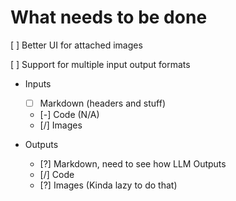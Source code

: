 # What needs to be done

[ ] Better UI for attached images

[ ] Support for multiple input output formats

- Inputs

  - [ ] Markdown (headers and stuff)
  - [-] Code (N/A)
  - [/] Images

- Outputs
  - [?] Markdown, need to see how LLM Outputs
  - [/] Code
  - [?] Images (Kinda lazy to do that)
